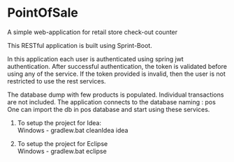 # PointOfSale
A simple web-application for retail store check-out counter
  
This RESTful application is built using Sprint-Boot.  

 In this application each user is authenticated using spring jwt authentication. After successful authentication, the token is validated before using any of the service. If the token provided is invalid, then the user is not restricted to use the rest services.  

The database dump with few products is populated. Individual transactions are not included. The application connects to the database  naming : pos One can import the db in pos database and start using these services.

1. To setup the project for Idea:  
	Windows - gradlew.bat cleanIdea idea  
  
2. To setup the project for Eclipse  
	Windows - gradlew.bat eclipse  
  

